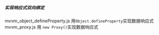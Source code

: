 ##### 实现响应式双向绑定

mvvm_object_defineProperty.js   用`Object.defineProperty`实现数据响应式
mvvm_proxy.js 用 `new Proxy()`实现数据响应式



